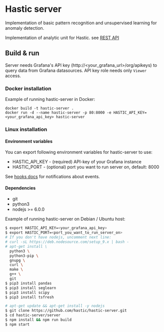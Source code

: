 # Hastic server

Implementation of basic pattern recognition and unsupervised learning for anomaly detection.

Implementation of analytic unit for Hastic. 
see [REST API](REST.md)

## Build & run

Server needs Grafana's API key (http://<your_grafana_url>/org/apikeys) to query data from Grafana datasources.
API key role needs only `Viewer` access.

### Docker installation

Example of running hastic-server in Docker:

```
docker build -t hastic-server .
docker run -d --name hastic-server -p 80:8000 -e HASTIC_API_KEY=<your_grafana_api_key> hastic-server
```

### Linux installation

#### Environment variables

You can export following environment variables for hastic-server to use:
- HASTIC_API_KEY - (required) API-key of your Grafana instance
- HASTIC_PORT - (optional) port you want to run server on, default: 8000

See [hooks docs](https://github.com/hastic/hastic-server/blob/master/HOOKS.md) for notifications about events.

#### Dependencies

- git
- python3
- nodejs >= 6.0.0

Example of running hastic-server on Debian / Ubuntu host:

```bash
$ export HASTIC_API_KEY=<your_grafana_api_key>
$ export HASTIC_PORT=<port_you_want_to_run_server_on>
# If you don't have nodejs, uncomment next line:
# curl -sL https://deb.nodesource.com/setup_9.x | bash -
# apt-get install \
  python3 \
  python3-pip \
  gnupg \
  curl \
  make \
  g++ \
  git
$ pip3 install pandas
$ pip3 install seglearn
$ pip3 install scipy
$ pip3 install tsfresh

# apt-get update && apt-get install -y nodejs
$ git clone https://github.com/hastic/hastic-server.git
$ cd hastic-server/server
$ npm install && npm run build
$ npm start
```
